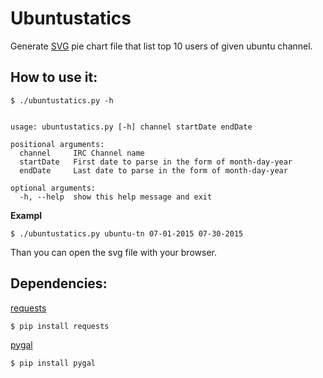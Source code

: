# Ubuntustatics

Generate [SVG](https://en.wikipedia.org/wiki/Scalable_Vector_Graphics) pie chart
file that list top 10 users of given ubuntu channel.


## How to use it:

    $ ./ubuntustatics.py -h


    usage: ubuntustatics.py [-h] channel startDate endDate

    positional arguments:
      channel     IRC Channel name
      startDate   First date to parse in the form of month-day-year
      endDate     Last date to parse in the form of month-day-year

    optional arguments:
      -h, --help  show this help message and exit



**Exampl**

    $ ./ubuntustatics.py ubuntu-tn 07-01-2015 07-30-2015
   
Than you can open the svg file with your browser.


## Dependencies:

[requests](http://www.python-requests.org/en/latest/)

    $ pip install requests

[pygal](http://pygal.org/)

    $ pip install pygal
